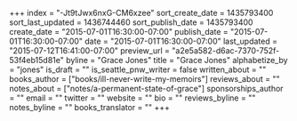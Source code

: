 +++
index = "-Jt9tJwx6nxG-CM6xzee"
sort_create_date = 1435793400
sort_last_updated = 1436744460
sort_publish_date = 1435793400
create_date = "2015-07-01T16:30:00-07:00"
publish_date = "2015-07-01T16:30:00-07:00"
date = "2015-07-01T16:30:00-07:00"
last_updated = "2015-07-12T16:41:00-07:00"
preview_url = "a2e5a582-d6ac-7370-752f-53f4eb15d81e"
byline = "Grace Jones"
title = "Grace Jones"
alphabetize_by = "jones"
is_draft = ""
is_seattle_pnw_writer = false
written_about = ""
books_author = ["books/ill-never-write-my-memoirs"]
reviews_about = ""
notes_about = ["notes/a-permanent-state-of-grace"]
sponsorships_author = ""
email = ""
twitter = ""
website = ""
bio = ""
reviews_byline = ""
notes_byline = ""
books_translator = ""
+++
